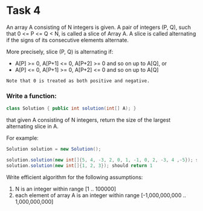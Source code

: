 # Task 4

An array A consisting of N integers is given. A pair of integers (P, Q), such that 0 <= P <= Q < N, is called a slice of Array A. A slice is called alternating if the signs of its consecutive elements alternate.

More precisely, slice (P, Q) is alternating if:
- A[P] >= 0, A[P+1] <= 0, A[P+2] >= 0 and so on up to A[Q], or
- A[P] <= 0, A[P+1] >= 0, A[P+2] <= 0 and so on up to A[Q]

```Note that 0 is treated as both positive and negative.```

### Write a function:

``` java
class Solution { public int solution(int[] A); }
```

that given A consisting of N integers, return the size of the largest alternating slice in A.

For example:
``` java
Solution solution = new Solution();

solution.solution(new int[]{5, 4, -3, 2, 0, 1, -1, 0, 2, -3, 4 ,-5}); should return 7
solution.solution(new int[]{1, 2, 3}); should return 1
```
Write efficient algorithm for the following assumptions:
1. N is an integer within range [1 .. 100000]
2. each element of array A is an integer within range [-1,000,000,000 .. 1,000,000,000]